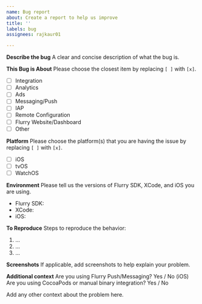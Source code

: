 ```yaml
---
name: Bug report
about: Create a report to help us improve
title: ''
labels: bug
assignees: rajkaur01

---
```


**Describe the bug**
A clear and concise description of what the bug is.

**This Bug is About**
Please choose the closest item by replacing `[ ]` with `[x]`.
- [ ] Integration
- [ ] Analytics
- [ ] Ads
- [ ] Messaging/Push
- [ ] IAP
- [ ] Remote Configuration
- [ ] Flurry Website/Dashboard
- [ ] Other

**Platform**
Please choose the platform(s) that you are having the issue by replacing `[ ]` with `[x]`.
- [ ] iOS
- [ ] tvOS
- [ ] WatchOS

**Environment**
Please tell us the versions of Flurry SDK, XCode, and iOS you are using. 
* Flurry SDK:
* XCode:
* iOS:

**To Reproduce**
Steps to reproduce the behavior:
1. ...
2. ...
3. ...

**Screenshots**
If applicable, add screenshots to help explain your problem.

**Additional context**
Are you using Flurry Push/Messaging? Yes / No
(iOS) Are you using CocoaPods or manual binary integration? Yes / No

Add any other context about the problem here.
